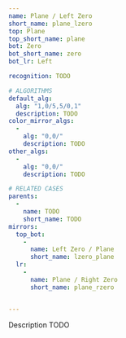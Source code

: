 ```yaml
---
name: Plane / Left Zero
short_name: plane_lzero
top: Plane
top_short_name: plane
bot: Zero
bot_short_name: zero
bot_lr: Left

recognition: TODO

# ALGORITHMS
default_alg:
  alg: "1,0/5,5/0,1"
  description: TODO
color_mirror_algs:
  -
    alg: "0,0/"
    description: TODO
other_algs:
  -
    alg: "0,0/"
    description: TODO

# RELATED CASES
parents:
  -
    name: TODO
    short_name: TODO
mirrors:
  top_bot:
    -
      name: Left Zero / Plane
      short_name: lzero_plane
  lr:
    -
      name: Plane / Right Zero
      short_name: plane_rzero


---
```


Description TODO

